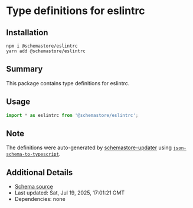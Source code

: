 # Type definitions for eslintrc

## Installation

```
npm i @schemastore/eslintrc
yarn add @schemastore/eslintrc
```

## Summary

This package contains type definitions for eslintrc.

## Usage

```ts
import * as eslintrc from '@schemastore/eslintrc';
```

## Note

The definitions were auto-generated by [schemastore-updater](https://github.com/ffflorian/schemastore-updater) using [`json-schema-to-typescript`](https://www.npmjs.com/package/json-schema-to-typescript).

## Additional Details

* [Schema source](https://github.com/SchemaStore/schemastore/tree/master/src/schemas/json/eslintrc)
* Last updated: Sat, Jul 19, 2025, 17:01:21 GMT
* Dependencies: none
